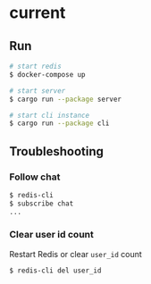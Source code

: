 # current

## Run

```bash
# start redis
$ docker-compose up

# start server 
$ cargo run --package server

# start cli instance
$ cargo run --package cli
```

## Troubleshooting

### Follow chat

```bash
$ redis-cli
$ subscribe chat
...
```

### Clear user id count

Restart Redis or clear `user_id` count

```bash
$ redis-cli del user_id
```